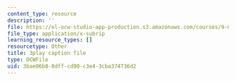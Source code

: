 ```yaml
---
content_type: resource
description: ''
file: https://ol-ocw-studio-app-production.s3.amazonaws.com/courses/9-00sc-introduction-to-psychology-fall-2011/3bae06b88dffcd90c3e43cba374736d2_kD3CswjYb2E.srt
file_type: application/x-subrip
learning_resource_types: []
resourcetype: Other
title: 3play caption file
type: OCWFile
uid: 3bae06b8-8dff-cd90-c3e4-3cba374736d2
---
```

